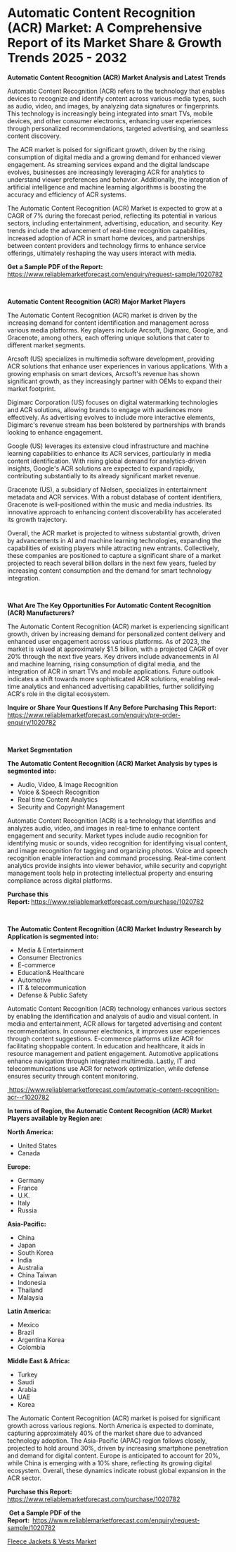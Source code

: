<p><h1>Automatic Content Recognition (ACR) Market: A Comprehensive Report of its Market Share & Growth Trends 2025 - 2032</h1></p><p><strong>Automatic Content Recognition (ACR) Market Analysis and Latest Trends</strong></p>
<p><p>Automatic Content Recognition (ACR) refers to the technology that enables devices to recognize and identify content across various media types, such as audio, video, and images, by analyzing data signatures or fingerprints. This technology is increasingly being integrated into smart TVs, mobile devices, and other consumer electronics, enhancing user experiences through personalized recommendations, targeted advertising, and seamless content discovery.</p><p>The ACR market is poised for significant growth, driven by the rising consumption of digital media and a growing demand for enhanced viewer engagement. As streaming services expand and the digital landscape evolves, businesses are increasingly leveraging ACR for analytics to understand viewer preferences and behavior. Additionally, the integration of artificial intelligence and machine learning algorithms is boosting the accuracy and efficiency of ACR systems.</p><p>The Automatic Content Recognition (ACR) Market is expected to grow at a CAGR of 7% during the forecast period, reflecting its potential in various sectors, including entertainment, advertising, education, and security. Key trends include the advancement of real-time recognition capabilities, increased adoption of ACR in smart home devices, and partnerships between content providers and technology firms to enhance service offerings, ultimately reshaping the way users interact with media.</p></p>
<p><strong>Get a Sample PDF of the Report:&nbsp;</strong> <a href="https://www.reliablemarketforecast.com/enquiry/request-sample/1020782?utm_campaign=2479&utm_medium=2&utm_source=Github&utm_content=ia&utm_term=21032025&utm_id=automatic-content-recognition-acr">https://www.reliablemarketforecast.com/enquiry/request-sample/1020782</a></p>
<p>&nbsp;</p>
<p><strong>Automatic Content Recognition (ACR) Major Market Players</strong></p>
<p><p>The Automatic Content Recognition (ACR) market is driven by the increasing demand for content identification and management across various media platforms. Key players include Arcsoft, Digimarc, Google, and Gracenote, among others, each offering unique solutions that cater to different market segments.</p><p>Arcsoft (US) specializes in multimedia software development, providing ACR solutions that enhance user experiences in various applications. With a growing emphasis on smart devices, Arcsoft's revenue has shown significant growth, as they increasingly partner with OEMs to expand their market footprint.</p><p>Digimarc Corporation (US) focuses on digital watermarking technologies and ACR solutions, allowing brands to engage with audiences more effectively. As advertising evolves to include more interactive elements, Digimarc's revenue stream has been bolstered by partnerships with brands looking to enhance engagement.</p><p>Google (US) leverages its extensive cloud infrastructure and machine learning capabilities to enhance its ACR services, particularly in media content identification. With rising global demand for analytics-driven insights, Google's ACR solutions are expected to expand rapidly, contributing substantially to its already significant market revenue.</p><p>Gracenote (US), a subsidiary of Nielsen, specializes in entertainment metadata and ACR services. With a robust database of content identifiers, Gracenote is well-positioned within the music and media industries. Its innovative approach to enhancing content discoverability has accelerated its growth trajectory.</p><p>Overall, the ACR market is projected to witness substantial growth, driven by advancements in AI and machine learning technologies, expanding the capabilities of existing players while attracting new entrants. Collectively, these companies are positioned to capture a significant share of a market projected to reach several billion dollars in the next few years, fueled by increasing content consumption and the demand for smart technology integration.</p></p>
<p>&nbsp;</p>
<p><strong>What Are The Key Opportunities For Automatic Content Recognition (ACR) Manufacturers?</strong></p>
<p><p>The Automatic Content Recognition (ACR) market is experiencing significant growth, driven by increasing demand for personalized content delivery and enhanced user engagement across various platforms. As of 2023, the market is valued at approximately $1.5 billion, with a projected CAGR of over 20% through the next five years. Key drivers include advancements in AI and machine learning, rising consumption of digital media, and the integration of ACR in smart TVs and mobile applications. Future outlook indicates a shift towards more sophisticated ACR solutions, enabling real-time analytics and enhanced advertising capabilities, further solidifying ACR's role in the digital ecosystem.</p></p>
<p><strong>Inquire or Share Your Questions If Any Before Purchasing This Report:</strong> <a href="https://www.reliablemarketforecast.com/enquiry/pre-order-enquiry/1020782?utm_campaign=2479&utm_medium=2&utm_source=Github&utm_content=ia&utm_term=21032025&utm_id=automatic-content-recognition-acr">https://www.reliablemarketforecast.com/enquiry/pre-order-enquiry/1020782</a></p>
<p>&nbsp;</p>
<p><strong>Market Segmentation</strong></p>
<p><strong>The Automatic Content Recognition (ACR) Market Analysis by types is segmented into:</strong></p>
<p><ul><li>Audio, Video, & Image Recognition</li><li>Voice & Speech Recognition</li><li>Real time Content Analytics</li><li>Security and Copyright Management</li></ul></p>
<p><p>Automatic Content Recognition (ACR) is a technology that identifies and analyzes audio, video, and images in real-time to enhance content engagement and security. Market types include audio recognition for identifying music or sounds, video recognition for identifying visual content, and image recognition for tagging and organizing photos. Voice and speech recognition enable interaction and command processing. Real-time content analytics provide insights into viewer behavior, while security and copyright management tools help in protecting intellectual property and ensuring compliance across digital platforms.</p></p>
<p><strong>Purchase this Report:&nbsp;</strong><a href="https://www.reliablemarketforecast.com/purchase/1020782?utm_campaign=2479&utm_medium=2&utm_source=Github&utm_content=ia&utm_term=21032025&utm_id=automatic-content-recognition-acr">https://www.reliablemarketforecast.com/purchase/1020782</a></p>
<p>&nbsp;</p>
<p><strong>The Automatic Content Recognition (ACR) Market Industry Research by Application is segmented into:</strong></p>
<p><ul><li>Media & Entertainment</li><li>Consumer Electronics</li><li>E-commerce</li><li>Education& Healthcare</li><li>Automotive</li><li>IT & telecommunication</li><li>Defense & Public Safety</li></ul></p>
<p><p>Automatic Content Recognition (ACR) technology enhances various sectors by enabling the identification and analysis of audio and visual content. In media and entertainment, ACR allows for targeted advertising and content recommendations. In consumer electronics, it improves user experiences through content suggestions. E-commerce platforms utilize ACR for facilitating shoppable content. In education and healthcare, it aids in resource management and patient engagement. Automotive applications enhance navigation through integrated multimedia. Lastly, IT and telecommunications use ACR for network optimization, while defense ensures security through content monitoring.</p></p>
<p><a href="https://www.reliablemarketforecast.com/automatic-content-recognition-acr--r1020782?utm_campaign=2479&utm_medium=2&utm_source=Github&utm_content=ia&utm_term=21032025&utm_id=automatic-content-recognition-acr">&nbsp;https://www.reliablemarketforecast.com/automatic-content-recognition-acr--r1020782</a></p>
<p><strong>In terms of Region, the Automatic Content Recognition (ACR) Market Players available by Region are:</strong></p>
<p>
    <p> <strong> North America: </strong>
        <ul>
            <li>United States</li>
            <li>Canada</li>
        </ul>
        </p> 
    <p> <strong> Europe: </strong>
        <ul>
            <li>Germany</li>
            <li>France</li>
            <li>U.K.</li>
            <li>Italy</li>
            <li>Russia</li>
        </ul>
        </p> 
    <p> <strong> Asia-Pacific: </strong>
        <ul>
            <li>China</li>
            <li>Japan</li>
            <li>South Korea</li>
            <li>India</li>
            <li>Australia</li>
            <li>China Taiwan</li>
            <li>Indonesia</li>
            <li>Thailand</li>
            <li>Malaysia</li>
        </ul>
        </p> 
    <p> <strong> Latin America: </strong>
        <ul>
            <li>Mexico</li>
            <li>Brazil</li>
            <li>Argentina Korea</li>
            <li>Colombia</li>
        </ul>
        </p> 
    <p> <strong> Middle East & Africa: </strong>
        <ul>
            <li>Turkey</li>
            <li>Saudi</li>
            <li>Arabia</li>
            <li>UAE</li>
            <li>Korea</li>
        </ul>
    </p>
    </p>
<p><p>The Automatic Content Recognition (ACR) market is poised for significant growth across various regions. North America is expected to dominate, capturing approximately 40% of the market share due to advanced technology adoption. The Asia-Pacific (APAC) region follows closely, projected to hold around 30%, driven by increasing smartphone penetration and demand for digital content. Europe is anticipated to account for 20%, while China is emerging with a 10% share, reflecting its growing digital ecosystem. Overall, these dynamics indicate robust global expansion in the ACR sector.</p></p>
<p><strong>Purchase this Report: </strong><a href="https://www.reliablemarketforecast.com/purchase/1020782?utm_campaign=2479&utm_medium=2&utm_source=Github&utm_content=ia&utm_term=21032025&utm_id=automatic-content-recognition-acr">https://www.reliablemarketforecast.com/purchase/1020782</a></p>
<p>&nbsp;<strong>Get a Sample PDF of the Report:&nbsp;&nbsp;</strong><a href="https://www.reliablemarketforecast.com/enquiry/request-sample/1020782?utm_campaign=2479&utm_medium=2&utm_source=Github&utm_content=ia&utm_term=21032025&utm_id=automatic-content-recognition-acr">https://www.reliablemarketforecast.com/enquiry/request-sample/1020782</a></p>
<p><strong></strong></p>
<p><p><a href="https://github.com/lizamflotow/Market-Research-Report-List-1/blob/main/fleece-jackets-vests-market.md?utm_campaign=2479&utm_medium=2&utm_source=Github&utm_content=ia&utm_term=21032025&utm_id=automatic-content-recognition-acr">Fleece Jackets & Vests Market</a></p></p>